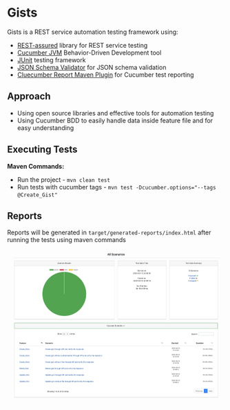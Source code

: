 # Gists

Gists is a REST service automation testing framework using:

- [REST-assured](http://rest-assured.io/) library for REST service testing
- [Cucumber JVM](https://cucumber.io/) Behavior-Driven Development tool
- [JUnit](https://junit.org/junit4/) testing framework
- [JSON Schema Validator](https://github.com/everit-org/json-schema) for JSON schema validation
- [Cluecumber Report Maven Plugin](https://github.com/trivago/cluecumber-report-plugin) for Cucumber test reporting

## Approach

- Using open source libraries and effective tools for automation testing
- Using Cucumber BDD to easily handle data inside feature file and for easy understanding

## Executing Tests

**Maven Commands:**

- Run the project - `mvn clean test`
- Run tests with cucumber tags - `mvn test -Dcucumber.options="--tags @Create_Gist"`

## Reports

Reports will be generated in `target/generated-reports/index.html` after running the tests using maven commands

![Report](/images/Report_image.png)  